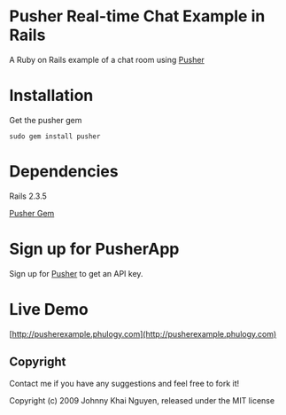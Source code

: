 # Pusher Real-time Chat Example in Rails
  
A Ruby on Rails example of a chat room using [Pusher](http://pusherapp.com)

# Installation

Get the pusher gem
    
    sudo gem install pusher

# Dependencies

Rails 2.3.5

[Pusher Gem](http://rubygems.org/gems/pusher)

# Sign up for PusherApp

Sign up for [Pusher](http://app.pusherapp.com/signup) to get an API key.

# Live Demo

[http://pusherexample.phulogy.com](http://pusherexample.phulogy.com)

## Copyright

Contact me if you have any suggestions and feel free to fork it!

Copyright (c) 2009 Johnny Khai Nguyen, released under the MIT license
